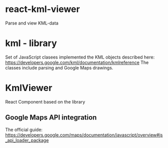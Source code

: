 # react-kml-viewer
Parse and view KML-data

# kml - library
Set of JavaScript clasees implemented the KML objects described here: https://developers.google.com/kml/documentation/kmlreference
The classes include parsing and Google Maps drawings.

# KmlViewer 
React Component based on the library

## Google Maps API integration
The official guide: https://developers.google.com/maps/documentation/javascript/overview#js_api_loader_package

